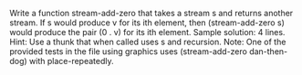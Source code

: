 Write a function stream-add-zero that takes a stream s and returns another stream. If s would
produce v for its ith element, then (stream-add-zero s) would produce the pair (0 . v) for its
ith element. Sample solution: 4 lines. Hint: Use a thunk that when called uses s and recursion.
Note: One of the provided tests in the file using graphics uses (stream-add-zero dan-then-dog)
with place-repeatedly.
